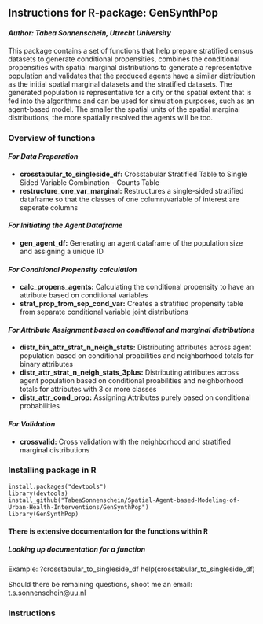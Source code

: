 ## **Instructions for R-package: GenSynthPop**
#### *Author: Tabea Sonnenschein, Utrecht University*

This package contains a set of functions that help prepare stratified census datasets to generate conditional propensities, combines the conditional propensities with spatial marginal distributions to generate a representative population and validates that the produced agents have a similar distribution as the initial spatial marginal datasets and the stratified datasets. The generated population is  representative for a city or the spatial extent that is fed into the algorithms and can be used for simulation purposes, such as an agent-based model. The smaller the spatial units of the spatial marginal distributions, the more spatially resolved the agents will be too.

### Overview of functions

#### *For Data Preparation*
* **crosstabular_to_singleside_df:** Crosstabular Stratified Table to Single Sided Variable Combination - Counts Table
* **restructure_one_var_marginal:** Restructures a single-sided stratified dataframe so that the classes of one column/variable of interest are seperate columns

#### *For Initiating the Agent Dataframe*
* **gen_agent_df:** Generating an agent dataframe of the population size and assigning a unique ID

#### *For Conditional Propensity calculation*
* **calc_propens_agents:** Calculating the conditional propensity to have an attribute based on conditional variables
* **strat_prop_from_sep_cond_var:** Creates a stratified propensity table from separate conditional variable joint distributions

#### *For Attribute Assignment based on conditional and marginal distributions*
* **distr_bin_attr_strat_n_neigh_stats:** Distributing attributes across agent population based on conditional proabilities and neighborhood totals for binary attributes
* **distr_attr_strat_n_neigh_stats_3plus:** Distributing attributes across agent population based on conditional proabilities and neighborhood totals for attributes with 3 or more classes
* **distr_attr_cond_prop:** Assigning Attributes purely based on conditional probabilities

#### *For Validation*
* **crossvalid:** Cross validation with the neighborhood and stratified marginal distributions


### Installing package in R
	install.packages("devtools")
	library(devtools)
	install_github("TabeaSonnenschein/Spatial-Agent-based-Modeling-of-Urban-Health-Interventions/GenSynthPop")
	library(GenSynthPop)

#### There is extensive documentation for the functions within R
##### Looking up documentation for a function
Example:
	?crosstabular_to_singleside_df
	help(crosstabular_to_singleside_df)

Should there be remaining questions, shoot me an email: t.s.sonnenschein@uu.nl

### Instructions